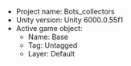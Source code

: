 <!-- UNITY CODE ASSIST INSTRUCTIONS START -->
- Project name: Bots_collectors
- Unity version: Unity 6000.0.55f1
- Active game object:
  - Name: Base
  - Tag: Untagged
  - Layer: Default
<!-- UNITY CODE ASSIST INSTRUCTIONS END -->